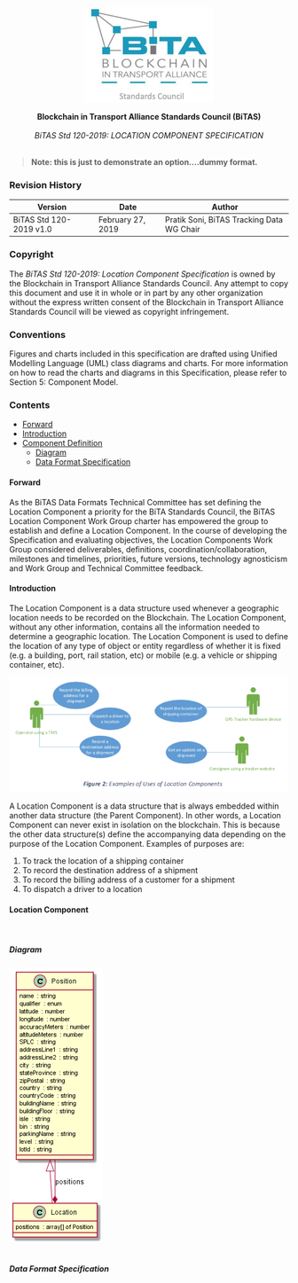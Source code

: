 <p align="center">
  <img src="docs/bsc-logo.png">
</p>

<p align="center">
<b>Blockchain in Transport Alliance Standards Council (BiTAS)</b>
<br><br>
<i>BiTAS Std 120-2019: LOCATION COMPONENT SPECIFICATION</i>
</br></br>
</p>


> **Note:  this is just to demonstrate an option....dummy format.**

### Revision History

Version | Date | Author
---------|----------|---------
 BiTAS Std 120-2019 v1.0 | February 27, 2019 | Pratik Soni, BiTAS Tracking Data WG Chair

### Copyright

The *BiTAS Std 120-2019: Location Component Specification* is owned by the Blockchain in Transport Alliance Standards Council. Any attempt to copy this document and use it in whole or in part by any other organization without the express written consent of the Blockchain in Transport Alliance Standards Council will be viewed as copyright infringement.

### Conventions

Figures and charts included in this specification are drafted using Unified Modelling Language (UML) class diagrams and charts. For more information on how to read the charts and diagrams in this Specification, please refer to Section 5: Component Model.

### Contents

- [Forward](#forward)
- [Introduction](#introduction)
- [Component Definition](#location-component)
  - [Diagram](#diagram) 
  - [Data Format Specification](#spec)

#### Forward

As the BiTAS Data Formats Technical Committee has set defining the Location Component a priority for the BiTA Standards Council, the BiTAS Location Component Work Group charter has empowered the group to establish and define a Location Component. In the course of developing the Specification and evaluating objectives, the Location Components Work Group considered deliverables, definitions, coordination/collaboration, milestones and timelines, priorities, future versions, technology agnosticism and Work Group and Technical Committee feedback.

#### Introduction

The Location Component is a data structure used whenever a geographic location needs to be recorded on the Blockchain. The Location Component, without any other information, contains all the information needed to determine a geographic location.  The Location Component is used to define the location of any type of object or entity regardless of whether it is fixed (e.g. a building, port, rail station, etc) or mobile (e.g. a vehicle or shipping container, etc).

![figure2](location-figure2.png)

A Location Component is a data structure that is always embedded within another data structure (the Parent Component). In other words, a Location Component can never exist in isolation on the blockchain. This is because the other data structure(s) define the accompanying data depending on the purpose of the Location Component. Examples of purposes are:
1. To track the location of a shipping container
2. To record the destination address of a shipment
3. To record the billing address of a customer for a shipment
4. To dispatch a driver to a location

#### Location Component

</br>

##### Diagram

![BSC Logo](location.png)
</br>
</br>

##### Data Format Specification

</br>
</br>
